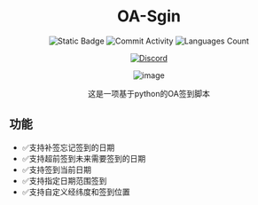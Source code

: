 <div align="center">
    <h1>OA-Sgin</h1>


![Static Badge](https://img.shields.io/badge/License-NO-green?style=for-the-badge)
![Commit Activity](https://img.shields.io/github/commit-activity/w/JasonYANG170/Fuck-Monitor?style=for-the-badge&color=yellow)
![Languages Count](https://img.shields.io/github/languages/count/JasonYANG170/Fuck-Monitor?logo=c&style=for-the-badge)

[![Discord](https://img.shields.io/discord/978108215499816980?style=social&logo=discord&label=echosec)](https://discord.com/invite/az3ceRmgVe)

![image](https://github.com/user-attachments/assets/8fe9b9e5-9fe4-49c7-b176-6e9c7cf1b192)


这是一项基于python的OA签到脚本

</div>


## 功能
- ✅支持补签忘记签到的日期
- ✅支持超前签到未来需要签到的日期
- ✅支持签到当前日期
- ✅支持指定日期范围签到
- ✅支持自定义经纬度和签到位置
